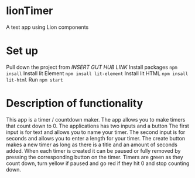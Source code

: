 # lionTimer
A test app using Lion components

# Set up
Pull down the project from *INSERT GUT HUB LINK*
Install packages `npm insall`
Install lit Element `npm insall lit-element`
Install lit HTML `npm insall lit-html`
Run `npm start`

# Description of functionality
This app is a timer / countdown maker.
The app allows you to make timers that count down to 0.
The applications has two inputs and a button
The first input is for text and allows you to name your timer.
The second input is for seconds and allows you to enter a length for your timer.
The create button makes a new timer as long as there is a title and an amount of seconds added.
When each timer is created it can be paused or fully removed by pressing the corresponding button on the timer.
Timers are green as they count down, turn yellow if paused and go red if they hit 0 and stop counting down.